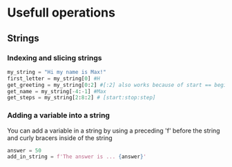 # Usefull operations

## Strings

### Indexing and slicing strings

```Python
my_string = "Hi my name is Max!"
first_letter = my_string[0] #H
get_greeting = my_string[0:2] #[:2] also works because of start == beginning, 0 can be omitted
get_name = my_string[-4:-1] #Max
get_steps = my_string[2:8:2] # [start:stop:step]
```

### Adding a variable into a string

You can add a variable in a string by using a preceding 'f' before the string and curly bracers inside of the string

```Python
answer = 50
add_in_string = f'The answer is ... {answer}'
```